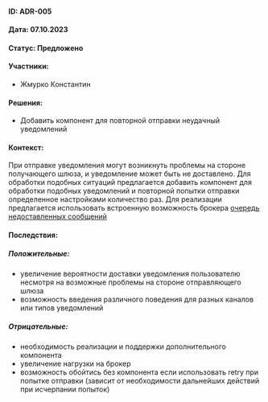 #### ID: ADR-005

#### Дата: 07.10.2023

#### Статус: Предложено

#### Участники:
* Жмурко Константин

#### Решения:
* Добавить компонент для повторной отправки неудачный уведомлений

#### Контекст:
При отправке уведомления могут возникнуть проблемы на стороне получающего шлюза, и уведомление может быть не доставлено.
Для обработки подобных ситуаций предлагается добавить компонент для обработки подобных уведомлений и повторной попытки
отправки определенное настройками количество раз. Для реализации предлагается использовать встроенную возможность брокера [очередь недоставленных сообщений](https://www.rabbitmq.com/dlx.html)

#### Последствия:

##### Положительные:
* увеличение вероятности доставки уведомления пользователю несмотря на возможные проблемы на стороне отправляющего шлюза
* возможность введения различного поведения для разных каналов или типов уведомлений

##### Отрицательные:
* необходимость реализации и поддержки дополнительного компонента
* увеличение нагрузки на брокер
* возможность обойтись без компонента если использовать retry при попытке отправки (зависит от необходимости дальнейших действий при исчерпании попыток)

